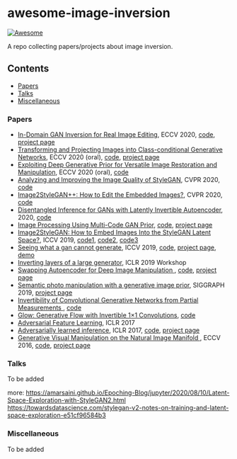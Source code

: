 # awesome-image-inversion

[![Awesome](https://awesome.re/badge.svg)](https://awesome.re)

A repo collecting papers/projects about image inversion.

## Contents

* [Papers](#papers)
* [Talks](#talks)
* [Miscellaneous](#miscellaneous)

### Papers

  - [In-Domain GAN Inversion for Real Image Editing](https://arxiv.org/pdf/2004.00049.pdf), ECCV 2020, [code](https://github.com/genforce/idinvert_pytorch), [project page](https://genforce.github.io/idinvert/)
  - [Transforming and Projecting Images into Class-conditional Generative Networks](http://people.csail.mit.edu/minhuh/papers/pix2latent/arxiv_v2.pdf), ECCV 2020 (oral), [code](https://github.com/minyoungg/pix2latent), [project page](https://minyoungg.github.io/pix2latent/)
  - [Exploiting Deep Generative Prior for Versatile Image Restoration and Manipulation](https://arxiv.org/pdf/2003.13659.pdf), ECCV 2020 (oral), [code](https://github.com/XingangPan/deep-generative-prior)
  - [Analyzing and Improving the Image Quality of StyleGAN](https://openaccess.thecvf.com/content_CVPR_2020/papers/Karras_Analyzing_and_Improving_the_Image_Quality_of_StyleGAN_CVPR_2020_paper.pdf), CVPR 2020, [code](https://github.com/NVlabs/stylegan2)
  - [Image2StyleGAN++: How to Edit the Embedded Images?](https://arxiv.org/pdf/1911.11544.pdf), CVPR 2020, [code](https://github.com/pacifinapacific/StyleGAN_LatentEditor)
  - [Disentangled Inference for GANs with Latently Invertible Autoencoder](https://arxiv.org/pdf/1906.08090.pdf), 2020, [code](https://github.com/genforce/lia)
  - [Image Processing Using Multi-Code GAN Prior](https://arxiv.org/pdf/1912.07116.pdf), [code](https://github.com/genforce/mganprior), [project page](https://genforce.github.io/mganprior/)
  - [Image2StyleGAN: How to Embed Images Into the StyleGAN Latent Space?](https://openaccess.thecvf.com/content_ICCV_2019/papers/Abdal_Image2StyleGAN_How_to_Embed_Images_Into_the_StyleGAN_Latent_Space_ICCV_2019_paper.pdf), ICCV 2019, [code1](https://github.com/Puzer/stylegan-encoder), [code2](https://github.com/pacifinapacific/StyleGAN_LatentEditor), [code3](https://github.com/woctezuma/stylegan2-projecting-images)
  - [Seeing what a gan cannot generate](https://arxiv.org/pdf/1910.11626.pdf), ICCV 2019, [code](https://github.com/davidbau/ganseeing), [project page](http://ganseeing.csail.mit.edu/), [demo](http://gannotsee.net/)
  - [Inverting layers of a large generator](https://debug-ml-iclr2019.github.io/cameraready/DebugML-19_paper_18.pdf), ICLR 2019 Workshop
  - [Swapping Autoencoder for Deep Image Manipulation
](https://arxiv.org/pdf/2007.00653.pdf), [code](unoffical), [project page](https://taesung.me/SwappingAutoencoder/)
  - [Semantic photo manipulation with a generative image prior](https://arxiv.org/pdf/2005.07727.pdf), SIGGRAPH 2019, [project page](https://ganpaint.io/)
  - [Invertibility of Convolutional Generative Networks from Partial Measurements
](https://papers.nips.cc/paper/8171-invertibility-of-convolutional-generative-networks-from-partial-measurements.pdf), [code](https://github.com/fangchangma/invert-generative-networks)
  - [Glow: Generative Flow with Invertible 1×1 Convolutions](https://papers.nips.cc/paper/8224-glow-generative-flow-with-invertible-1x1-convolutions.pdf), [code](https://github.com/openai/glow)
  - [Adversarial Feature Learning](https://arxiv.org/pdf/1605.09782.pdf), ICLR 2017
  - [Adversarially learned inference](https://arxiv.org/abs/1606.00704), ICLR 2017, [code](https://github.com/IshmaelBelghazi/ALI), [project page](https://ishmaelbelghazi.github.io/ALI/)
  - [Generative Visual Manipulation on the Natural Image Manifold
](https://arxiv.org/pdf/1609.03552.pdf), ECCV 2016, [code](https://github.com/junyanz/iGAN), [project page](https://www.cs.cmu.edu/~junyanz/projects/gvm/)
### Talks
To be added


more:
https://amarsaini.github.io/Epoching-Blog/jupyter/2020/08/10/Latent-Space-Exploration-with-StyleGAN2.html
https://towardsdatascience.com/stylegan-v2-notes-on-training-and-latent-space-exploration-e51cf96584b3




### Miscellaneous
To be added
